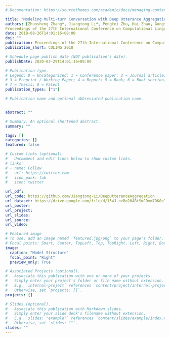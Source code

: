 ```yaml
---
# Documentation: https://sourcethemes.com/academic/docs/managing-content/

title: "Modeling Multi-turn Conversation with Deep Utterance Aggregation"
authors: [Zhuosheng Zhang*, Jiangtong Li*, Pengfei Zhu, Hai Zhao, Gongshen Liu.                    
Proceedings of the 27th International Conference on Computational Linguistics (COLING2018)]
date: 2018-08-26T14:01:16+08:00
doi: ""
publication: Proceedings of the 27th International Conference on Computational Linguistics (COLING2018)
publication_short: COLING 2018

# Schedule page publish date (NOT publication's date).
publishDate: 2020-03-29T14:01:16+08:00

# Publication type.
# Legend: 0 = Uncategorized; 1 = Conference paper; 2 = Journal article;
# 3 = Preprint / Working Paper; 4 = Report; 5 = Book; 6 = Book section;
# 7 = Thesis; 8 = Patent
publication_types: ["1"]

# Publication name and optional abbreviated publication name.


abstract: ""

# Summary. An optional shortened abstract.
summary: ""

tags: []
categories: []
featured: false

# Custom links (optional).
#   Uncomment and edit lines below to show custom links.
# links:
# - name: Follow
#   url: https://twitter.com
#   icon_pack: fab
#   icon: twitter

url_pdf: 
url_code: https://github.com/Jiangtong-Li/DeepUtteranceAggregation
url_dataset: https://drive.google.com/file/d/154J-neBo20ABtSmJDvm7DK0eTuieAuvw/view?usp=sharing
url_poster:
url_project:
url_slides:
url_source:
url_video:

# Featured image
# To use, add an image named `featured.jpg/png` to your page's folder. 
# Focal points: Smart, Center, TopLeft, Top, TopRight, Left, Right, BottomLeft, Bottom, BottomRight.
image:
  caption: "Model Structure"
  focal_point: "Right"
  preview_only: True

# Associated Projects (optional).
#   Associate this publication with one or more of your projects.
#   Simply enter your project's folder or file name without extension.
#   E.g. `internal-project` references `content/project/internal-project/index.md`.
#   Otherwise, set `projects: []`.
projects: []

# Slides (optional).
#   Associate this publication with Markdown slides.
#   Simply enter your slide deck's filename without extension.
#   E.g. `slides: "example"` references `content/slides/example/index.md`.
#   Otherwise, set `slides: ""`.
slides: ""
---
```


